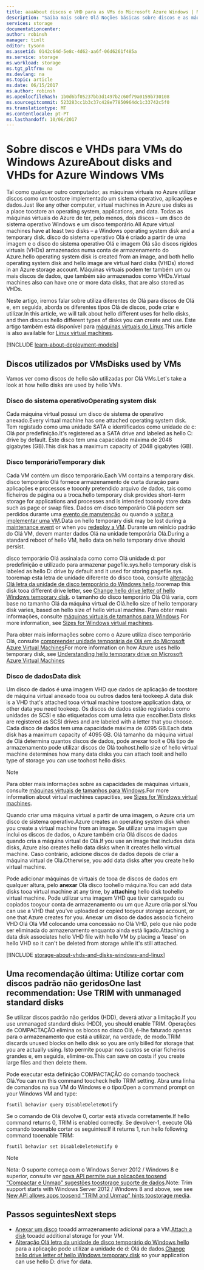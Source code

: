 ```yaml
---
title: aaaAbout discos e VHD para as VMs do Microsoft Azure Windows | Microsoft Docs
description: "Saiba mais sobre Olá Noções básicas sobre discos e as máquinas virtuais de VHDs para Windows no Azure."
services: storage
documentationcenter: 
author: robinsh
manager: timlt
editor: tysonn
ms.assetid: 0142c64d-5e8c-4d62-aa6f-06d6261f485a
ms.service: storage
ms.workload: storage
ms.tgt_pltfrm: na
ms.devlang: na
ms.topic: article
ms.date: 06/15/2017
ms.author: robinsh
ms.openlocfilehash: 1b0d6bf05237bb3d1497b2c60f79a0159b730108
ms.sourcegitcommit: 523283cc1b3c37c428e77850964dc1c33742c5f0
ms.translationtype: MT
ms.contentlocale: pt-PT
ms.lasthandoff: 10/06/2017
---
```

# <a name="about-disks-and-vhds-for-azure-windows-vms"></a><span data-ttu-id="e9a68-103">Sobre discos e VHDs para VMs do Windows Azure</span><span class="sxs-lookup"><span data-stu-id="e9a68-103">About disks and VHDs for Azure Windows VMs</span></span>
<span data-ttu-id="e9a68-104">Tal como qualquer outro computador, as máquinas virtuais no Azure utilizar discos como um toostore implementado um sistema operativo, aplicações e dados.</span><span class="sxs-lookup"><span data-stu-id="e9a68-104">Just like any other computer, virtual machines in Azure use disks as a place toostore an operating system, applications, and data.</span></span> <span data-ttu-id="e9a68-105">Todas as máquinas virtuais do Azure de ter, pelo menos, dois discos – um disco de sistema operativo Windows e um disco temporário.</span><span class="sxs-lookup"><span data-stu-id="e9a68-105">All Azure virtual machines have at least two disks – a Windows operating system disk and a temporary disk.</span></span> <span data-ttu-id="e9a68-106">disco do sistema operativo Olá é criado a partir de uma imagem e o disco do sistema operativo Olá e imagem Olá são discos rígidos virtuais (VHDs) armazenados numa conta de armazenamento do Azure.</span><span class="sxs-lookup"><span data-stu-id="e9a68-106">hello operating system disk is created from an image, and both hello operating system disk and hello image are virtual hard disks (VHDs) stored in an Azure storage account.</span></span> <span data-ttu-id="e9a68-107">Máquinas virtuais podem ter também um ou mais discos de dados, que também são armazenados como VHDs.</span><span class="sxs-lookup"><span data-stu-id="e9a68-107">Virtual machines also can have one or more data disks, that are also stored as VHDs.</span></span> 

<span data-ttu-id="e9a68-108">Neste artigo, iremos falar sobre utiliza diferentes de Olá para discos de Olá e, em seguida, aborda os diferentes tipos Olá de discos, pode criar e utilizar.</span><span class="sxs-lookup"><span data-stu-id="e9a68-108">In this article, we will talk about hello different uses for hello disks, and then discuss hello different types of disks you can create and use.</span></span> <span data-ttu-id="e9a68-109">Este artigo também está disponível para [máquinas virtuais do Linux](about-disks-and-vhds.md).</span><span class="sxs-lookup"><span data-stu-id="e9a68-109">This article is also available for [Linux virtual machines](about-disks-and-vhds.md).</span></span>

[!INCLUDE [learn-about-deployment-models](../../../includes/learn-about-deployment-models-both-include.md)]

## <a name="disks-used-by-vms"></a><span data-ttu-id="e9a68-110">Discos utilizados por VMs</span><span class="sxs-lookup"><span data-stu-id="e9a68-110">Disks used by VMs</span></span>

<span data-ttu-id="e9a68-111">Vamos ver como discos de hello são utilizadas por Olá VMs.</span><span class="sxs-lookup"><span data-stu-id="e9a68-111">Let's take a look at how hello disks are used by hello VMs.</span></span>

### <a name="operating-system-disk"></a><span data-ttu-id="e9a68-112">Disco do sistema operativo</span><span class="sxs-lookup"><span data-stu-id="e9a68-112">Operating system disk</span></span>
<span data-ttu-id="e9a68-113">Cada máquina virtual possui um disco de sistema de operativo anexado.</span><span class="sxs-lookup"><span data-stu-id="e9a68-113">Every virtual machine has one attached operating system disk.</span></span> <span data-ttu-id="e9a68-114">Tem registado como uma unidade SATA e identificados como unidade de c: Olá por predefinição.</span><span class="sxs-lookup"><span data-stu-id="e9a68-114">It's registered as a SATA drive and labeled as hello C: drive by default.</span></span> <span data-ttu-id="e9a68-115">Este disco tem uma capacidade máxima de 2048 gigabytes (GB).</span><span class="sxs-lookup"><span data-stu-id="e9a68-115">This disk has a maximum capacity of 2048 gigabytes (GB).</span></span> 

### <a name="temporary-disk"></a><span data-ttu-id="e9a68-116">Disco temporário</span><span class="sxs-lookup"><span data-stu-id="e9a68-116">Temporary disk</span></span>
<span data-ttu-id="e9a68-117">Cada VM contém um disco temporário.</span><span class="sxs-lookup"><span data-stu-id="e9a68-117">Each VM contains a temporary disk.</span></span> <span data-ttu-id="e9a68-118">disco temporário Olá fornece armazenamento de curta duração para aplicações e processos e tooonly pretendido arquivo de dados, tais como ficheiros de página ou a troca.</span><span class="sxs-lookup"><span data-stu-id="e9a68-118">hello temporary disk provides short-term storage for applications and processes and is intended tooonly store data such as page or swap files.</span></span> <span data-ttu-id="e9a68-119">Dados em disco temporário Olá podem ser perdidos durante uma [evento de manutenção](manage-availability.md?toc=%2fazure%2fvirtual-machines%2fwindows%2ftoc.json#understand-vm-reboots---maintenance-vs-downtime) ou quando a [voltar a implementar uma VM](redeploy-to-new-node.md?toc=%2fazure%2fvirtual-machines%2fwindows%2ftoc.json).</span><span class="sxs-lookup"><span data-stu-id="e9a68-119">Data on hello temporary disk may be lost during a [maintenance event](manage-availability.md?toc=%2fazure%2fvirtual-machines%2fwindows%2ftoc.json#understand-vm-reboots---maintenance-vs-downtime) or when you [redeploy a VM](redeploy-to-new-node.md?toc=%2fazure%2fvirtual-machines%2fwindows%2ftoc.json).</span></span> <span data-ttu-id="e9a68-120">Durante um reinício padrão do Olá VM, devem manter dados Olá na unidade temporária Olá.</span><span class="sxs-lookup"><span data-stu-id="e9a68-120">During a standard reboot of hello VM, hello data on hello temporary drive should persist.</span></span>

<span data-ttu-id="e9a68-121">disco temporário Olá assinalada como como Olá unidade d: por predefinição e utilizado para armazenar pagefile.sys.</span><span class="sxs-lookup"><span data-stu-id="e9a68-121">hello temporary disk is labeled as hello D: drive by default and it used for storing pagefile.sys.</span></span> <span data-ttu-id="e9a68-122">tooremap esta letra de unidade diferente do disco tooa, consulte [alteração Olá letra da unidade de disco temporário do Windows hello](change-drive-letter.md).</span><span class="sxs-lookup"><span data-stu-id="e9a68-122">tooremap this disk tooa different drive letter, see [Change hello drive letter of hello Windows temporary disk](change-drive-letter.md).</span></span> <span data-ttu-id="e9a68-123">o tamanho do disco temporário Olá Olá varia, com base no tamanho Olá da máquina virtual de Olá.</span><span class="sxs-lookup"><span data-stu-id="e9a68-123">hello size of hello temporary disk varies, based on hello size of hello virtual machine.</span></span> <span data-ttu-id="e9a68-124">Para obter mais informações, consulte [máquinas virtuais de tamanhos para Windows](sizes.md).</span><span class="sxs-lookup"><span data-stu-id="e9a68-124">For more information, see [Sizes for Windows virtual machines](sizes.md).</span></span>

<span data-ttu-id="e9a68-125">Para obter mais informações sobre como o Azure utiliza disco temporário Olá, consulte [compreender unidade temporária de Olá em do Microsoft Azure Virtual Machines](https://blogs.msdn.microsoft.com/mast/2013/12/06/understanding-the-temporary-drive-on-windows-azure-virtual-machines/)</span><span class="sxs-lookup"><span data-stu-id="e9a68-125">For more information on how Azure uses hello temporary disk, see [Understanding hello temporary drive on Microsoft Azure Virtual Machines](https://blogs.msdn.microsoft.com/mast/2013/12/06/understanding-the-temporary-drive-on-windows-azure-virtual-machines/)</span></span>


### <a name="data-disk"></a><span data-ttu-id="e9a68-126">Disco de dados</span><span class="sxs-lookup"><span data-stu-id="e9a68-126">Data disk</span></span>
<span data-ttu-id="e9a68-127">Um disco de dados é uma imagem VHD que dados de aplicação de toostore de máquina virtual anexado tooa ou outros dados terá tookeep.</span><span class="sxs-lookup"><span data-stu-id="e9a68-127">A data disk is a VHD that's attached tooa virtual machine toostore application data, or other data you need tookeep.</span></span> <span data-ttu-id="e9a68-128">Os discos de dados estão registados como unidades de SCSI e são etiquetados com uma letra que escolher.</span><span class="sxs-lookup"><span data-stu-id="e9a68-128">Data disks are registered as SCSI drives and are labeled with a letter that you choose.</span></span> <span data-ttu-id="e9a68-129">Cada disco de dados tem uma capacidade máxima de 4095 GB.</span><span class="sxs-lookup"><span data-stu-id="e9a68-129">Each data disk has a maximum capacity of 4095 GB.</span></span> <span data-ttu-id="e9a68-130">Olá tamanho da máquina virtual de Olá determina quantos discos de dados, pode anexar tooit e Olá tipo de armazenamento pode utilizar discos de Olá toohost.</span><span class="sxs-lookup"><span data-stu-id="e9a68-130">hello size of hello virtual machine determines how many data disks you can attach tooit and hello type of storage you can use toohost hello disks.</span></span>

> [!NOTE]
> <span data-ttu-id="e9a68-131">Para obter mais informações sobre as capacidades de máquinas virtuais, consulte [máquinas virtuais de tamanhos para Windows](sizes.md).</span><span class="sxs-lookup"><span data-stu-id="e9a68-131">For more information about virtual machines capacities, see [Sizes for Windows virtual machines](sizes.md).</span></span>
> 

<span data-ttu-id="e9a68-132">Quando criar uma máquina virtual a partir de uma imagem, o Azure cria um disco de sistema operativo.</span><span class="sxs-lookup"><span data-stu-id="e9a68-132">Azure creates an operating system disk when you create a virtual machine from an image.</span></span> <span data-ttu-id="e9a68-133">Se utilizar uma imagem que inclui os discos de dados, o Azure também cria Olá discos de dados quando cria a máquina virtual de Olá.</span><span class="sxs-lookup"><span data-stu-id="e9a68-133">If you use an image that includes data disks, Azure also creates hello data disks when it creates hello virtual machine.</span></span> <span data-ttu-id="e9a68-134">Caso contrário, adicione discos de dados depois de criar a máquina virtual de Olá.</span><span class="sxs-lookup"><span data-stu-id="e9a68-134">Otherwise, you add data disks after you create hello virtual machine.</span></span>

<span data-ttu-id="e9a68-135">Pode adicionar máquinas de virtuais de tooa de discos de dados em qualquer altura, pelo **anexar** Olá disco toohello máquina.</span><span class="sxs-lookup"><span data-stu-id="e9a68-135">You can add data disks tooa virtual machine at any time, by **attaching** hello disk toohello virtual machine.</span></span> <span data-ttu-id="e9a68-136">Pode utilizar uma imagem VHD que tiver carregado ou copiados tooyour conta de armazenamento ou um que Azure cria por si.</span><span class="sxs-lookup"><span data-stu-id="e9a68-136">You can use a VHD that you've uploaded or copied tooyour storage account, or one that Azure creates for you.</span></span> <span data-ttu-id="e9a68-137">Anexar um disco de dados associa ficheiro VHD Olá Olá VM colocando uma concessão no Olá VHD, pelo que não pode ser eliminada do armazenamento enquanto ainda está ligado.</span><span class="sxs-lookup"><span data-stu-id="e9a68-137">Attaching a data disk associates hello VHD file with hello VM by placing a 'lease' on hello VHD so it can't be deleted from storage while it's still attached.</span></span>


[!INCLUDE [storage-about-vhds-and-disks-windows-and-linux](../../../includes/storage-about-vhds-and-disks-windows-and-linux.md)]

## <a name="one-last-recommendation-use-trim-with-unmanaged-standard-disks"></a><span data-ttu-id="e9a68-138">Uma recomendação última: Utilize cortar com discos padrão não geridos</span><span class="sxs-lookup"><span data-stu-id="e9a68-138">One last recommendation: Use TRIM with unmanaged standard disks</span></span> 

<span data-ttu-id="e9a68-139">Se utilizar discos padrão não geridos (HDD), deverá ativar a limitação.</span><span class="sxs-lookup"><span data-stu-id="e9a68-139">If you use unmanaged standard disks (HDD), you should enable TRIM.</span></span> <span data-ttu-id="e9a68-140">Operações de COMPACTAÇÃO elimina os blocos no disco Olá, é-lhe faturado apenas para o armazenamento que está a utilizar, na verdade, de modo.</span><span class="sxs-lookup"><span data-stu-id="e9a68-140">TRIM discards unused blocks on hello disk so you are only billed for storage that you are actually using.</span></span> <span data-ttu-id="e9a68-141">Isto permite poupar nos custos se criar ficheiros grandes e, em seguida, elimine-os.</span><span class="sxs-lookup"><span data-stu-id="e9a68-141">This can save on costs if you create large files and then delete them.</span></span> 

<span data-ttu-id="e9a68-142">Pode executar esta definição COMPACTAÇÃO do comando toocheck Olá.</span><span class="sxs-lookup"><span data-stu-id="e9a68-142">You can run this command toocheck hello TRIM setting.</span></span> <span data-ttu-id="e9a68-143">Abra uma linha de comandos na sua VM do Windows e o tipo:</span><span class="sxs-lookup"><span data-stu-id="e9a68-143">Open a command prompt on your Windows VM and type:</span></span>


```
fsutil behavior query DisableDeleteNotify
```

<span data-ttu-id="e9a68-144">Se o comando de Olá devolve 0, cortar está ativada corretamente.</span><span class="sxs-lookup"><span data-stu-id="e9a68-144">If hello command returns 0, TRIM is enabled correctly.</span></span> <span data-ttu-id="e9a68-145">Se devolver-1, execute Olá comando tooenable cortar os seguintes:</span><span class="sxs-lookup"><span data-stu-id="e9a68-145">If it returns 1, run hello following command tooenable TRIM:</span></span>

```
fsutil behavior set DisableDeleteNotify 0
```

> [!NOTE]
> <span data-ttu-id="e9a68-146">Nota: O suporte começa com o Windows Server 2012 / Windows 8 e superior, consulte ver [nova API permite que aplicações toosend "Compactar e Unmap" sugestões toostorage suporte de dados](https://msdn.microsoft.com/windows/compatibility/new-api-allows-apps-to-send-trim-and-unmap-hints).</span><span class="sxs-lookup"><span data-stu-id="e9a68-146">Note: Trim support starts with Windows Server 2012 / Windows 8 and above, see see [New API allows apps toosend "TRIM and Unmap" hints toostorage media](https://msdn.microsoft.com/windows/compatibility/new-api-allows-apps-to-send-trim-and-unmap-hints).</span></span>
> 

<!-- Might want toomatch next-steps from overview of managed disks -->
## <a name="next-steps"></a><span data-ttu-id="e9a68-147">Passos seguintes</span><span class="sxs-lookup"><span data-stu-id="e9a68-147">Next steps</span></span>
* <span data-ttu-id="e9a68-148">[Anexar um disco](attach-disk-portal.md?toc=%2fazure%2fvirtual-machines%2fwindows%2ftoc.json) tooadd armazenamento adicional para a VM.</span><span class="sxs-lookup"><span data-stu-id="e9a68-148">[Attach a disk](attach-disk-portal.md?toc=%2fazure%2fvirtual-machines%2fwindows%2ftoc.json) tooadd additional storage for your VM.</span></span>
* <span data-ttu-id="e9a68-149">[Alteração Olá letra da unidade de disco temporário do Windows hello](change-drive-letter.md?toc=%2fazure%2fvirtual-machines%2fwindows%2fclassic%2ftoc.json) para a aplicação pode utilizar a unidade de d: Olá de dados.</span><span class="sxs-lookup"><span data-stu-id="e9a68-149">[Change hello drive letter of hello Windows temporary disk](change-drive-letter.md?toc=%2fazure%2fvirtual-machines%2fwindows%2fclassic%2ftoc.json) so your application can use hello D: drive for data.</span></span>

